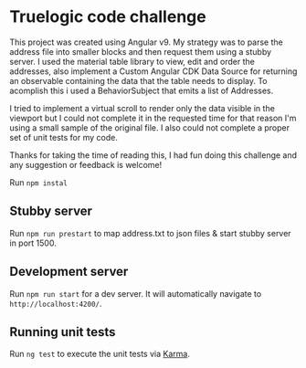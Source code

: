 # Truelogic code challenge

This project was created using Angular v9. My strategy was to parse the address file into smaller blocks and then request them using a stubby server.
I used the material table library to view, edit and order the addresses, also implement a Custom Angular CDK Data Source for returning an observable containing the data that the table needs to display. To acomplish this i used a BehaviorSubject that emits a list of Addresses.

I tried to implement a virtual scroll to render only the data visible in the viewport but I could not complete it in the requested time for that reason I'm using a small sample of the original file. I also could not complete a proper set of unit tests for my code.

Thanks for taking the time of reading this, I had fun doing this challenge and any suggestion or feedback is welcome!

Run `npm instal`

## Stubby server

Run `npm run prestart` to map address.txt to json files & start stubby server in port 1500.

## Development server

Run `npm run start` for a dev server. It will automatically navigate to `http://localhost:4200/`.

## Running unit tests

Run `ng test` to execute the unit tests via [Karma](https://karma-runner.github.io).

